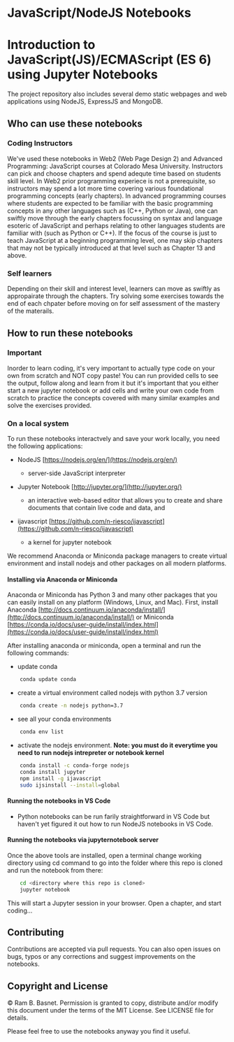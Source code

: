 # JavaScript/NodeJS Notebooks

# Introduction to JavaScript(JS)/ECMAScript (ES 6) using Jupyter Notebooks

The project repository also includes several demo static webpages and web applications using NodeJS, ExpressJS and MongoDB.

## Who can use these notebooks

### Coding Instructors

We've used these notebooks in Web2 (Web Page Design 2) and Advanced Programming: JavaScript courses at Colorado Mesa University. Instructors can pick and choose chapters and spend adequte time based on students skill level. In Web2 prior programming experiece is not a prerequisite, so instructors may spend a lot more time covering various foundational programming concepts (early chapters). In advanced programming courses where students are expected to be familiar with the basic programming concepts in any other languages such as (C++, Python or Java), one can swiftly move through the early chapters focussing on syntax and language esoteric of JavaScript and perhaps relating to other languages students are familiar with (such as Python or C++). If the focus of the course is just to teach JavaScript at a beginning programming level, one may skip chapters that may not be typically introduced at that level such as Chapter 13 and above.

### Self learners

Depending on their skill and interest level, learners can move as swiftly as appropairate through the chapters. Try solving some exercises towards the end of each chpater before moving on for self assessment of the mastery of the materails.

## How to run these notebooks

### Important

Inorder to learn coding, it's very important to actually type code on your own from scratch and NOT copy paste! You can run provided cells to see the output, follow along and learn from it but it's important that you either start a new jupyter notebook or add cells and write your own code from scratch to practice the concepts covered with many similar examples and solve the exercises provided.

### On a local system

To run these notebooks interactvely and save your work locally, you need the following applications:

- NodeJS [https://nodejs.org/en/](https://nodejs.org/en/)
    - server-side JavaScript interpreter

- Jupyter Notebook [http://jupyter.org/](http://jupyter.org/)
    - an interactive web-based editor that allows you to create and share documents that contain live code and data, and

- ijavascript [https://github.com/n-riesco/ijavascript](https://github.com/n-riesco/ijavascript)
    - a kernel for jupyter notebook

We recommend Anaconda or Miniconda package managers to create virtual environment and install nodejs and other packages on all modern platforms.

#### Installing via Anaconda or Miniconda

Anaconda or Miniconda has Python 3 and many other packages that you can easily install on any platform (Windows, Linux, and Mac). First, install Anaconda [http://docs.continuum.io/anaconda/install/](http://docs.continuum.io/anaconda/install/) or Miniconda [https://conda.io/docs/user-guide/install/index.html](https://conda.io/docs/user-guide/install/index.html)

After installing anaconda or miniconda, open a terminal and run the following commands:

- update conda

```bash
    conda update conda
```

- create a virtual environment called nodejs with python 3.7 version

```bash
    conda create -n nodejs python=3.7
```

- see all your conda environments

```bash
    conda env list
```

- activate the nodejs environment. **Note: you must do it everytime you need to run nodejs intrepreter or notebook kernel**

```bash
    conda install -c conda-forge nodejs
    conda install jupyter
    npm install -g ijavascript
    sudo ijsinstall --install=global
```

#### Running the notebooks in VS Code

- Python notebooks can be run farily straightforward in VS Code but haven't yet figured it out how to run NodeJS notebooks in VS Code.

#### Running the notebooks via jupyternotebook server

Once the above tools are installed, open a terminal change working directory using cd command to go into the folder where this repo is cloned and run the notebook from there:

```bash
    cd <directory where this repo is cloned>
    jupyter notebook
```

This will start a Jupyter session in your browser. Open a chapter, and start coding...

## Contributing

Contributions are accepted via pull requests. You can also open issues on bugs, typos or any corrections and suggest improvements on the notebooks.

## Copyright and License

&copy; Ram B. Basnet. Permission is granted to copy, distribute and/or modify this document
under the terms of the MIT License. See LICENSE file for details.

Please feel free to use the notebooks anyway you find it useful.
